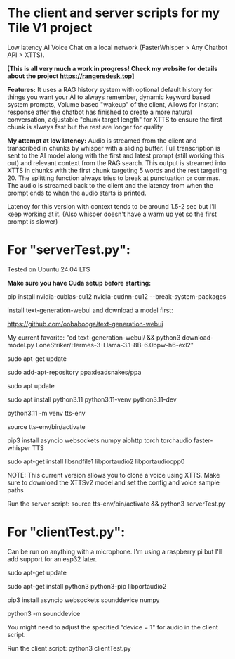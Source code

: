 # The client and server scripts for my Tile V1 project
Low latency AI Voice Chat on a local network (FasterWhisper > Any Chatbot API > XTTS).

**[This is all very much a work in progress! Check my website for details about the project https://rangersdesk.top]**

**Features:**
It uses a RAG history system with optional default history for things you want your AI to always remember, dynamic keyword based system prompts, Volume based "wakeup" of the client, Allows for instant response after the chatbot has finished to create a more natural conversation, adjustable "chunk target length" for XTTS to ensure the first chunk is always fast but the rest are longer for quality

**My attempt at low latency:**
Audio is streamed from the client and transcribed in chunks by whisper with a sliding buffer. Full transcription is sent to the AI model along with the first and latest prompt (still working this out) and relevant context from the RAG search. This output is streamed into XTTS in chunks with the first chunk targeting 5 words and the rest targeting 20. The splitting function always tries to break at punctuation or commas. The audio is streamed back to the client and the latency from when the prompt ends to when the audio starts is printed.

Latency for this version with context tends to be around 1.5-2 sec but I'll keep working at it. (Also whisper doesn't have a warm up yet so the first prompt is slower)

# **For "serverTest.py":**
Tested on Ubuntu 24.04 LTS

**Make sure you have Cuda setup before starting:**

pip install nvidia-cublas-cu12 nvidia-cudnn-cu12 --break-system-packages


install text-generation-webui and download a model first:

https://github.com/oobabooga/text-generation-webui

My current favorite: "cd text-generation-webui/ && python3 download-model.py LoneStriker/Hermes-3-Llama-3.1-8B-6.0bpw-h6-exl2"

sudo apt-get update

sudo add-apt-repository ppa:deadsnakes/ppa

sudo apt update

sudo apt install python3.11 python3.11-venv python3.11-dev

python3.11 -m venv tts-env

source tts-env/bin/activate

pip3 install asyncio websockets numpy aiohttp torch torchaudio faster-whisper TTS

sudo apt-get install libsndfile1 libportaudio2 libportaudiocpp0

NOTE: This current version allows you to clone a voice using XTTS. Make sure to download the XTTSv2 model and set the config and voice sample paths

Run the server script:
source tts-env/bin/activate && python3 serverTest.py



# **For "clientTest.py":**
Can be run on anything with a microphone. I'm using a raspberry pi but I'll add support for an esp32 later.

sudo apt-get update

sudo apt-get install python3 python3-pip libportaudio2

pip3 install asyncio websockets sounddevice numpy

python3 -m sounddevice

You might need to adjust the specified "device = 1" for audio in the client script.

Run the client script:
python3 clientTest.py
